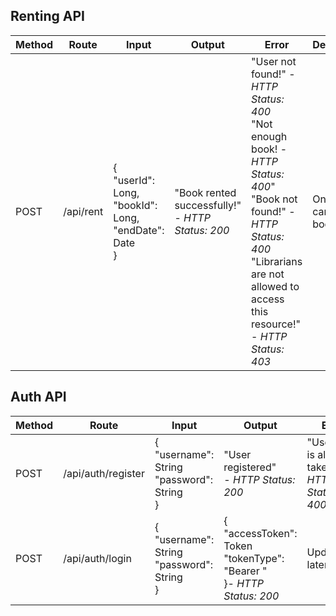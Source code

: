 ## Renting API
| Method | Route  | Input | Output | Error | Description
| ------------- | ------------- | ------------- | ------------- | ------------- | ------------- |
| POST  | /api/rent  | {<br>"userId": Long,<br>"bookId": Long,<br>"endDate": Date<br>}  | "Book rented successfully!" <br> - *HTTP Status: 200*  | "User not found!" - *HTTP Status: 400* <br> "Not enough book! - *HTTP Status: 400*" <br> "Book not found!" - *HTTP Status: 400* <br> "Librarians are not allowed to access this resource!" - *HTTP Status: 403*  | Only user can rent books  |
## Auth API
| Method | Route  | Input | Output | Error | Description
| ------------- | ------------- | ------------- | ------------- | ------------- | ------------- |
| POST  | /api/auth/register  | {<br>"username": String<br>"password": String <br>}  | "User registered" <br> - *HTTP Status: 200*  | "Username is already taken" - *HTTP Status: 400* <br> | User register |
| POST  | /api/auth/login  | {<br>"username": String<br>"password": String <br>}  | {<br>"accessToken": Token <br> "tokenType": "Bearer " <br>}- *HTTP Status: 200*  | Update later | User register |
